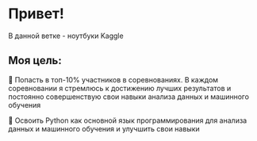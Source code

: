 # Привет!
В данной ветке - ноутбуки Kaggle

## Моя цель:
🌟 Попасть в топ-10% участников в соревнованиях. В каждом соревновании я стремлюсь к достижению лучших результатов и постоянно совершенствую свои навыки анализа данных и машинного обучения

🌟 Освоить Python как основной язык программирования для анализа данных и машинного обучения и улучшить свои навыки

